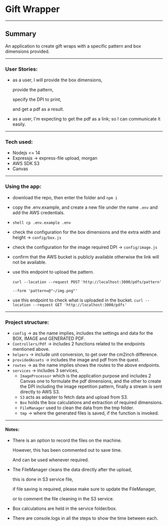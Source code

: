 # Gift Wrapper

------------------------

## Summary

An application to create gift wraps with a specific pattern and box dimensions provided.

---

### User Stories:
- as a user, I will provide the box dimensions,

  provide the pattern,

  specify the DPI to print,

  and get a pdf as a result.

- as a user, I'm expecting to get the pdf as a link; so I can communicate it easily.
---

### Tech used:
 - Nodejs <= 14
 - Expressjs -> express-file upload, morgan
 - AWS SDK S3
 - Canvas
---

### Using the app:


 - download the repo, then enter the folder and `npm i`
 - copy the .env.example, and create a new file under the name `.env` and add the AWS credentials.
 -   ```shell cp .env.example .env```
 - check the configuration for the box dimensions and the extra width and height -> `config/box.js`
 - check the configuration for the image required DPI -> `config/image.js`   
 - confirm that the AWS bucket is publicly available otherwise the link will not be available.
 - use this endpoint to upload the pattern.

   `curl --location --request POST`
   `'http://localhost:3000/pdfs/pattern'`

   `--form 'pattern=@"~/img.png"'`


 - use this endpoint to check what is uploaded in the bucket.
`curl --location --request GET 'http://localhost:3000/pdfs'`

----

### Project structure:

 - `config` -> as the name implies, includes the settings and data for the BOX, IMAGE and GENERATED PDF.
 - `Controllers/Pdf` -> includes 2 functions related to the endpoints mentioned above.
 - `helpers` -> include unit conversion, to get over the cm2inch difference.
 - `providedAssets` -> includes the image and pdf from the quest.
 - `routes` -> as the name implies shows the routes to the above endpoints.
 - `services` -> includes 3 services,
    - `ImageProcessor` which is the application purpose and includes 2 Canvas one to formulate
      the pdf dimensions, and the other to create the DPI including the image repetition pattern, 
      finally a stream is sent directly to AWS S3.
    - `S3` acts as adapter to fetch data and upload from S3.
    - `Box` holds the box calculations and extraction of required dimensions.
    - `FileManager` used to clean the data from the tmp folder.
   - `tmp` -> where the generated files is saved, if the function is invoked.

---

#### Notes:
 - There is an option to record the files on the machine. 
    
    However, this has been commented out to save time.

    And can be used whenever required.
 - The FileManager cleans the data directly after the upload,
   
    this is done in S3 service file,
    
    if file saving is required, please make sure to update the FileManager, 
   
    or to comment the file cleaning in the S3 service.

 - Box calculations are held in the service folder/box.
 - There are console.logs in all the steps to show the time between each.
    